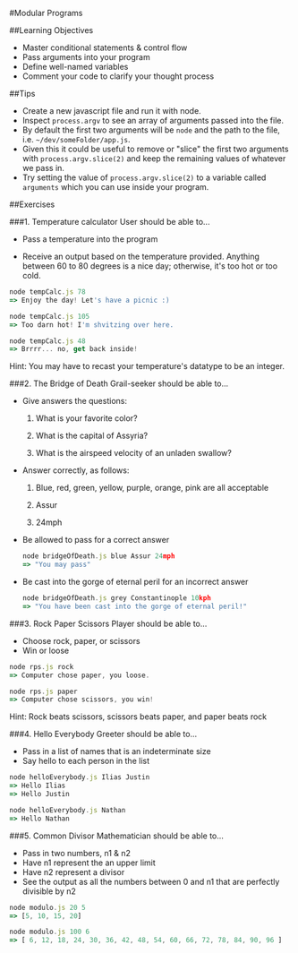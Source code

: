 #Modular Programs

##Learning Objectives

* Master conditional statements & control flow
* Pass arguments into your program
* Define well-named variables
* Comment your code to clarify your thought process

##Tips

* Create a new javascript file and run it with node.
* Inspect `process.argv` to see an array of arguments passed into the file.
* By default the first two arguments will be `node` and the path to the file, i.e. `~/dev/someFolder/app.js`.
* Given this it could be useful to remove or "slice" the first two arguments with `process.argv.slice(2)` and keep the remaining values of whatever we pass in.
* Try setting the value of `process.argv.slice(2)` to a variable called `arguments` which you can use inside your program.

##Exercises

###1. Temperature calculator
User should be able to...

* Pass a temperature into the program

* Receive an output based on the temperature provided. Anything between 60 to 80 degrees is a nice day; otherwise, it's too hot or too cold. 

```javascript
node tempCalc.js 78
=> Enjoy the day! Let's have a picnic :)
```

```javascript
node tempCalc.js 105
=> Too darn hot! I'm shvitzing over here.
```

```javascript
node tempCalc.js 48
=> Brrrr... no, get back inside!
```

Hint: You may have to recast your temperature's datatype to be an integer.


###2. The Bridge of Death
Grail-seeker should be able to...

* Give answers the questions:

	1) What is your favorite color?
	
	2) What is the capital of Assyria?
	
	3) What is the airspeed velocity of an unladen swallow?
	
* Answer correctly, as follows:

	1) Blue, red, green, yellow, purple, orange, pink are all acceptable
	
	2) Assur
	
	3) 24mph
	
* Be allowed to pass for a correct answer

	```javascript
	node bridgeOfDeath.js blue Assur 24mph
	=> "You may pass"
	```
* Be cast into the gorge of eternal peril for an incorrect answer
	
	```javascript
	node bridgeOfDeath.js grey Constantinople 10kph
	=> "You have been cast into the gorge of eternal peril!"
	```


###3. Rock Paper Scissors
Player should be able to...

* Choose rock, paper, or scissors
* Win or loose

```javascript
node rps.js rock
=> Computer chose paper, you loose.
```

```javascript
node rps.js paper
=> Computer chose scissors, you win!
```

Hint: Rock beats scissors, scissors beats paper, and paper beats rock

###4. Hello Everybody
Greeter should be able to...

* Pass in a list of names that is an indeterminate size
* Say hello to each person in the list

```javascript
node helloEverybody.js Ilias Justin
=> Hello Ilias
=> Hello Justin
```

```javascript
node helloEverybody.js Nathan
=> Hello Nathan
```

###5. Common Divisor
Mathematician should be able to...

* Pass in two numbers, n1 & n2
* Have n1 represent the an upper limit
* Have n2 represent a divisor
* See the output as all the numbers between 0 and n1 that are perfectly divisible by n2

```javascript
node modulo.js 20 5
=> [5, 10, 15, 20]
```

```javascript
node modulo.js 100 6
=> [ 6, 12, 18, 24, 30, 36, 42, 48, 54, 60, 66, 72, 78, 84, 90, 96 ]
```


